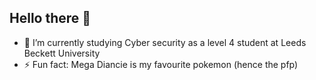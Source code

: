 ## Hello there 👋

- 🌱 I’m currently studying Cyber security as a level 4 student at Leeds Beckett University
- ⚡ Fun fact: Mega Diancie is my favourite pokemon (hence the pfp)
